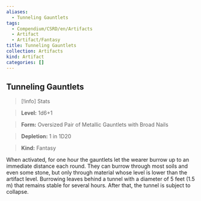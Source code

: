 ```yaml
---
aliases:
  - Tunneling Gauntlets
tags:
  - Compendium/CSRD/en/Artifacts
  - Artifact
  - Artifact/Fantasy
title: Tunneling Gauntlets
collection: Artifacts
kind: Artifact
categories: []
---
```

## Tunneling Gauntlets    
>[!info] Stats    
> **Level:** 1d6+1    
> **Form:** Oversized Pair of Metallic Gauntlets with Broad Nails    
> **Depletion:** 1 in 1D20    
> **Kind:** Fantasy  
    
When activated, for one hour the gauntlets let the wearer burrow up to an immediate distance each round. They can burrow through most soils and even some stone, but only through material whose level is lower than the artifact level. Burrowing leaves behind a tunnel with a diameter of 5 feet (1.5 m) that remains stable for several hours. After that, the tunnel is subject to collapse.